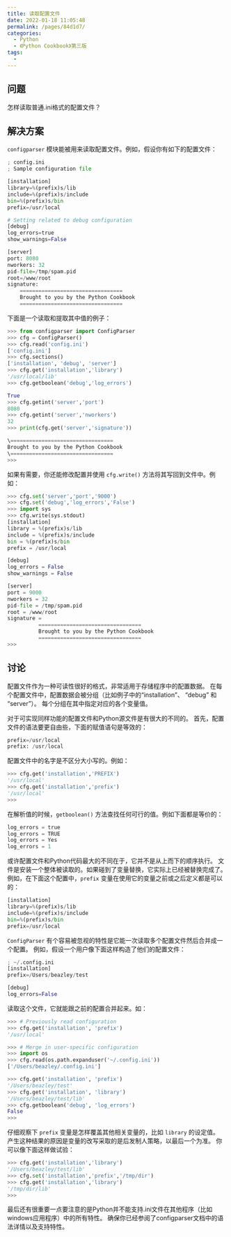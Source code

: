 ```yaml
---
title: 读取配置文件
date: 2022-01-18 11:05:48
permalink: /pages/84d1d7/
categories:
  - Python
  - 《Python Cookbook》第三版
tags:
  - 
---
```


## 问题

怎样读取普通.ini格式的配置文件？

## 解决方案

`configparser` 模块能被用来读取配置文件。例如，假设你有如下的配置文件：

```python
; config.ini
; Sample configuration file

[installation]
library=%(prefix)s/lib
include=%(prefix)s/include
bin=%(prefix)s/bin
prefix=/usr/local

# Setting related to debug configuration
[debug]
log_errors=true
show_warnings=False

[server]
port: 8080
nworkers: 32
pid-file=/tmp/spam.pid
root=/www/root
signature:
    =================================
    Brought to you by the Python Cookbook
    =================================
```

下面是一个读取和提取其中值的例子：

```python
>>> from configparser import ConfigParser
>>> cfg = ConfigParser()
>>> cfg.read('config.ini')
['config.ini']
>>> cfg.sections()
['installation', 'debug', 'server']
>>> cfg.get('installation','library')
'/usr/local/lib'
>>> cfg.getboolean('debug','log_errors')

True
>>> cfg.getint('server','port')
8080
>>> cfg.getint('server','nworkers')
32
>>> print(cfg.get('server','signature'))

\=================================
Brought to you by the Python Cookbook
\=================================
>>>
```

如果有需要，你还能修改配置并使用 `cfg.write()` 方法将其写回到文件中。例如：

```python
>>> cfg.set('server','port','9000')
>>> cfg.set('debug','log_errors','False')
>>> import sys
>>> cfg.write(sys.stdout)
[installation]
library = %(prefix)s/lib
include = %(prefix)s/include
bin = %(prefix)s/bin
prefix = /usr/local

[debug]
log_errors = False
show_warnings = False

[server]
port = 9000
nworkers = 32
pid-file = /tmp/spam.pid
root = /www/root
signature =
          =================================
          Brought to you by the Python Cookbook
          =================================
>>>
```

## 讨论

配置文件作为一种可读性很好的格式，非常适用于存储程序中的配置数据。 在每个配置文件中，配置数据会被分组（比如例子中的“installation”、 “debug” 和 “server”）。 每个分组在其中指定对应的各个变量值。

对于可实现同样功能的配置文件和Python源文件是有很大的不同的。 首先，配置文件的语法要更自由些，下面的赋值语句是等效的：

```python
prefix=/usr/local
prefix: /usr/local
```

配置文件中的名字是不区分大小写的。例如：

```python
>>> cfg.get('installation','PREFIX')
'/usr/local'
>>> cfg.get('installation','prefix')
'/usr/local'
>>>
```

在解析值的时候，`getboolean()` 方法查找任何可行的值。例如下面都是等价的：

```python
log_errors = true
log_errors = TRUE
log_errors = Yes
log_errors = 1
```

或许配置文件和Python代码最大的不同在于，它并不是从上而下的顺序执行。 文件是安装一个整体被读取的。如果碰到了变量替换，它实际上已经被替换完成了。 例如，在下面这个配置中，`prefix` 变量在使用它的变量之前或之后定义都是可以的：

```python
[installation]
library=%(prefix)s/lib
include=%(prefix)s/include
bin=%(prefix)s/bin
prefix=/usr/local
```

`ConfigParser` 有个容易被忽视的特性是它能一次读取多个配置文件然后合并成一个配置。 例如，假设一个用户像下面这样构造了他们的配置文件：

```python
; ~/.config.ini
[installation]
prefix=/Users/beazley/test

[debug]
log_errors=False
```

读取这个文件，它就能跟之前的配置合并起来。如：

```python
>>> # Previously read configuration
>>> cfg.get('installation', 'prefix')
'/usr/local'

>>> # Merge in user-specific configuration
>>> import os
>>> cfg.read(os.path.expanduser('~/.config.ini'))
['/Users/beazley/.config.ini']

>>> cfg.get('installation', 'prefix')
'/Users/beazley/test'
>>> cfg.get('installation', 'library')
'/Users/beazley/test/lib'
>>> cfg.getboolean('debug', 'log_errors')
False
>>>
```

仔细观察下 `prefix` 变量是怎样覆盖其他相关变量的，比如 `library` 的设定值。 产生这种结果的原因是变量的改写采取的是后发制人策略，以最后一个为准。 你可以像下面这样做试验：

```python
>>> cfg.get('installation','library')
'/Users/beazley/test/lib'
>>> cfg.set('installation','prefix','/tmp/dir')
>>> cfg.get('installation','library')
'/tmp/dir/lib'
>>>
```

最后还有很重要一点要注意的是Python并不能支持.ini文件在其他程序（比如windows应用程序）中的所有特性。 确保你已经参阅了configparser文档中的语法详情以及支持特性。